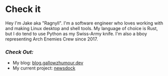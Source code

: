 # Check it
Hey I'm Jake aka "Ragnyll".
 I'm a software engineer who loves working with and making Linux desktop and shell tools.
 My language of choice is Rust, but I do tend to use Python as my Swiss-Army knife.
 I'm also a bboy representing Arch Enemies Crew since 2017.

### _Check Out:_
- My blog: [blog.gallowzhumour.dev](https://blog.gallowzhumour.dev)
- My current project: [newsdock](https://github.com/Ragnyll/newsdock)

